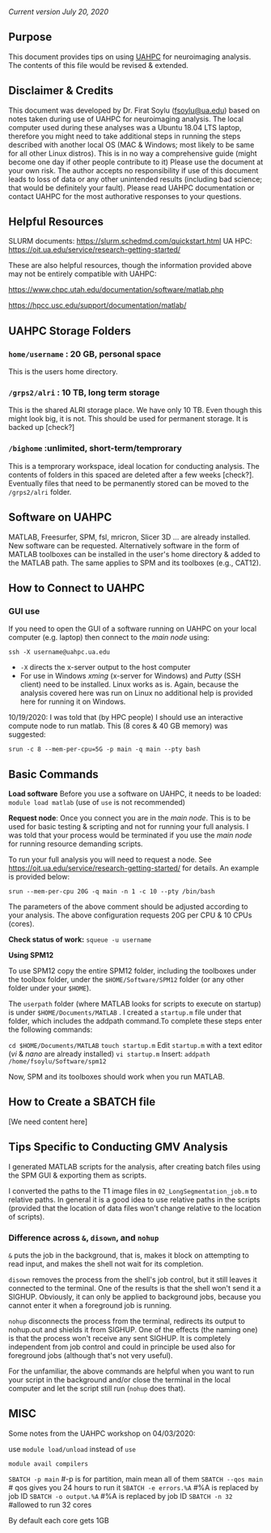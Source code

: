 *Current version July 20, 2020*

## Purpose

This document provides tips on using [UAHPC](https://oit.ua.edu/service/user-portal/) for neuroimaging analysis. The contents of this file would be revised & extended.

## Disclaimer & Credits

This document was developed by Dr. Firat Soylu (fsoylu@ua.edu) based on notes taken during use of UAHPC for neuroimaging analysis. The local computer used during these analyses was a Ubuntu 18.04 LTS laptop, therefore you might need to take additional steps in running the steps described with another local OS (MAC & Windows; most likely to be same for all other Linux distros). This is in no way a comprehensive guide (might become one day if other people contribute to it) Please use the document at your own risk. The author accepts no responsibility if use of this document leads to loss of data or any other unintended results (including bad science; that would be definitely your fault). Please read UAHPC documentation or contact UAHPC for the most authorative responses to your questions.

## Helpful Resources

SLURM documents: https://slurm.schedmd.com/quickstart.html
UA HPC: https://oit.ua.edu/service/research-getting-started/

These are also helpful resources, though the information provided above may not be entirely compatible with UAHPC:

https://www.chpc.utah.edu/documentation/software/matlab.php

https://hpcc.usc.edu/support/documentation/matlab/

## UAHPC Storage Folders

### `home/username` : 20 GB, personal space

This is the users home directory.

### `/grps2/alri` : 10 TB, long term storage

This is the shared ALRI storage place. We have only 10 TB. Even though this might look big, it is not. This should be used for permanent storage. It is backed up \[check?\]

### `/bighome` :unlimited, short-term/temprorary

This is a temprorary workspace, ideal location for conducting analysis. The contents of folders in this spaced are deleted after a few weeks \[check?\]. Eventually files that need to be permanently stored can be moved to the `/grps2/alri` folder.

## Software on UAHPC

MATLAB, Freesurfer, SPM, fsl, mricron, Slicer 3D ... are already installed. New software can be requested. Alternatively software in the form of MATLAB toolboxes can be installed in the user's home directory & added to the MATLAB path. The same applies to SPM and its toolboxes (e.g., CAT12).

## How to Connect to UAHPC

### GUI use

If you need to open the GUI of a software running on UAHPC on your local computer (e.g. laptop) then connect to the *main node* using:

`ssh -X username@uahpc.ua.edu`

- `-X` directs the x-server output to the host computer
- For use in Windows *xming* (x-server for Windows) and *Putty* (SSH client) need to be installed. Linux works as is. Again, because the analysis covered here was run on Linux no additional help is provided here for running it on Windows.

10/19/2020: I was told that (by HPC people) I should use an interactive compute node to run matlab. This (8 cores & 40 GB memory) was suggested:

`srun -c 8 --mem-per-cpu=5G -p main -q main --pty bash`

## Basic Commands

**Load software**
Before you use a software on UAHPC, it needs to be loaded:
`module load matlab` (use of `use` is not recommended)

**Request node**:
Once you connect you are in the *main node*. This is to be used for basic testing & scripting and not for running your full analysis. I was told that your process would be terminated if you use the *main node* for running resource demanding scripts.

To run your full analysis you will need to request a node. See https://oit.ua.edu/service/research-getting-started/ for details. An example is provided below:

`srun --mem-per-cpu 20G -q main -n 1 -c 10 --pty /bin/bash`

The parameters of the above comment should be adjusted according to your analysis. The above configuration requests 20G per CPU & 10 CPUs (cores).

**Check status of work:**
`squeue -u username`

**Using SPM12**

To use SPM12 copy the entire SPM12 folder, including the toolboxes under the toolbox folder, under the `$HOME/Software/SPM12` folder (or any other folder under your `$HOME`).

The `userpath` folder (where MATLAB looks for scripts to execute on startup) is under `$HOME/Documents/MATLAB` . I created a `startup.m` file under that folder, which includes the addpath command.To complete these steps enter the following commands:

`cd $HOME/Documents/MATLAB`
`touch startup.m`
Edit `startup.m` with a text editor (*vi* & *nano* are already installed)
`vi startup.m`
Insert:
`addpath /home/fsoylu/Software/spm12`

Now, SPM and its toolboxes should work when you run MATLAB.

## How to Create a SBATCH file

\[We need content here\]

## Tips Specific to Conducting GMV Analysis

I generated MATLAB scripts for the analysis, after creating batch files using the SPM GUI & exporting them as scripts.

I converted the paths to the T1 image files in `02_LongSegmentation_job.m` to relative paths. In general it is a good idea to use relative paths in the scripts (provided that the location of data files won't change relative to the location of scripts).

### Difference across `&`, `disown`, and `nohup`

`&` puts the job in the background, that is, makes it block on attempting to read input, and makes the shell not wait for its completion.

`disown` removes the process from the shell's job control, but it still leaves it connected to the terminal. One of the results is that the shell won't send it a SIGHUP. Obviously, it can only be applied to background jobs, because you cannot enter it when a foreground job is running.

`nohup` disconnects the process from the terminal, redirects its output to nohup.out and shields it from SIGHUP. One of the effects (the naming one) is that the process won't receive any sent SIGHUP. It is completely independent from job control and could in principle be used also for foreground jobs (although that's not very useful).

For the unfamiliar, the above commands are helpful when you want to run your script in the background and/or close the terminal in the local computer and let the script still run (`nohup` does that).

## MISC

Some notes from the UAHPC workshop on 04/03/2020:

use `module load/unload` instead of `use`

`module avail compilers`

`SBATCH -p main` #-p is for partition, main mean all of them
`SBATCH --qos main` # qos gives you 24 hours to run it
`SBATCH -e errors.%A` #%A is replaced by job ID
`SBATCH -o output.%A` #%A is replaced by job ID
`SBATCH -n 32` #allowed to run 32 cores

By default each core gets 1GB
